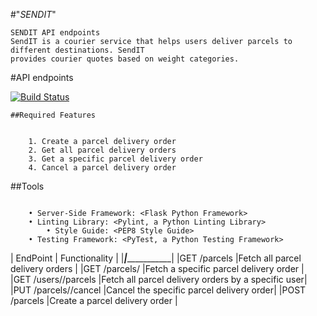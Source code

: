 #"*SENDIT*" 
~~~
SENDIT API endpoints
SendIT is a courier service that helps users deliver parcels to different destinations. SendIT
provides courier quotes based on weight categories.
~~~
#API endpoints

[![Build Status](https://travis-ci.org/RonaldMule/SENDIT.svg?branch=Developee)](https://travis-ci.org/RonaldMule/SENDIT)


~~~
##Required Features


    1. Create a parcel delivery order
    2. Get all parcel delivery orders
    3. Get a specific parcel delivery order
    4. Cancel a parcel delivery order
~~~

##Tools

~~~

    • Server-Side Framework: <Flask Python Framework>
    • Linting Library: <Pylint, a Python Linting Library>
        • Style Guide: <PEP8 Style Guide>
    • Testing Framework: <PyTest, a Python Testing Framework>
~~~

|     EndPoint 	                |                Functionality             | 
|_______________________________|__________________________________________|
|GET /parcels                   |Fetch all parcel delivery orders          |
|GET /parcels/<parcelId>        |Fetch a specific parcel delivery order    |
|GET /users/<userId>/parcels    |Fetch all parcel delivery orders by a specific user|
|PUT /parcels/<parcelId>/cancel |Cancel the specific parcel delivery order|
|POST /parcels                  |Create a parcel delivery order         |

